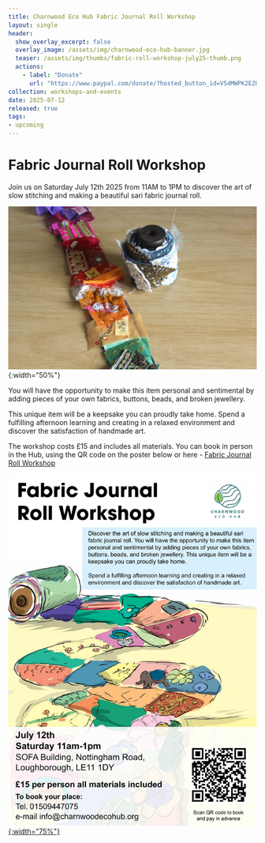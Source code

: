 ```yaml
---
title: Charnwood Eco Hub Fabric Journal Roll Workshop
layout: single
header:
  show_overlay_excerpt: false
  overlay_image: /assets/img/charnwood-eco-hub-banner.jpg
  teaser: /assets/img/thumbs/fabric-roll-workshop-july25-thumb.png
  actions:
    - label: "Donate"
      url: "https://www.paypal.com/donate/?hosted_button_id=V54MWPK2EZGPY"
collection: workshops-and-events
date: 2025-07-12
released: true
tags:
- upcoming
---
```

# Fabric Journal Roll Workshop
 
Join us on Saturday July 12th 2025 from 11AM to 1PM to discover the art of slow stitching and making a beautiful sari fabric journal roll.

![Fabric Journal Roll example](/assets/img/fabric-journal-roll-example.jpg){:width="50%"}

You will have the opportunity to make this item personal and sentimental by adding pieces of your own fabrics, buttons, beads, and broken jewellery.

This unique item will be a keepsake you can proudly take home.  Spend a fulfilling afternoon learning and creating in a relaxed environment and discover the satisfaction of handmade art.

The workshop costs £15 and includes all materials. You can book in person in the Hub, using the QR code on the poster below or here - [Fabric Journal Roll Workshop](https://pay.sumup.com/b2c/QI9WSMQO)

[![Fabric Journal Roll Workshop poster](/assets/img/fabric-roll-workshop-poster-july25.png){:width="75%"}](https://pay.sumup.com/b2c/QI9WSMQO)

